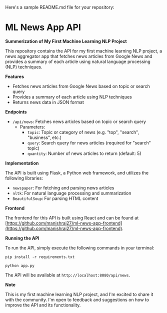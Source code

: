 ﻿Here's a sample README.md file for your repository:

**ML News App API**
=====================

**Summerization of My First Machine Learning NLP Project**

This repository contains the API for my first machine learning NLP project, a news aggregator app that fetches news articles from Google News and provides a summary of each article using natural language processing (NLP) techniques.

**Features**

* Fetches news articles from Google News based on topic or search query
* Provides a summary of each article using NLP techniques
* Returns news data in JSON format

**Endpoints**

* `/api/news`: Fetches news articles based on topic or search query
	+ Parameters:
		- `topic`: Topic or category of news (e.g. "top", "search", "business", etc.)
		- `query`: Search query for news articles (required for "search" topic)
		- `quantity`: Number of news articles to return (default: 5)

**Implementation**

The API is built using Flask, a Python web framework, and utilizes the following libraries:

* `newspaper`: For fetching and parsing news articles
* `nltk`: For natural language processing and summarization
* `BeautifulSoup`: For parsing HTML content

**Frontend**

The frontend for this API is built using React and can be found at [https://github.com/manishraj27/ml-news-app-frontend](https://github.com/manishraj27/ml-news-app-frontend).

**Running the API**

To run the API, simply execute the following commands in your terminal:
```
pip install -r requirements.txt
```
```
python app.py
```

The API will be available at `http://localhost:8080/api/news`.

**Note**

This is my first machine learning NLP project, and I'm excited to share it with the community. I'm open to feedback and suggestions on how to improve the API and its functionality.
